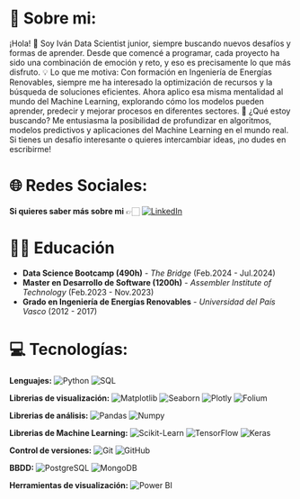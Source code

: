 # 💫 Sobre mi:
¡Hola! 👋 Soy Iván
Data Scientist junior, siempre buscando nuevos desafíos y formas de aprender. Desde que comencé a programar, cada proyecto ha sido una combinación de emoción y reto, y eso es precisamente lo que más disfruto.
💡 Lo que me motiva:
Con formación en Ingeniería de Energías Renovables, siempre me ha interesado la optimización de recursos y la búsqueda de soluciones eficientes. Ahora aplico esa misma mentalidad al mundo del Machine Learning, explorando cómo los modelos pueden aprender, predecir y mejorar procesos en diferentes sectores.
🚀 ¿Qué estoy buscando?
Me entusiasma la posibilidad de profundizar en algoritmos, modelos predictivos y aplicaciones del Machine Learning en el mundo real. Si tienes un desafío interesante o quieres intercambiar ideas, ¡no dudes en escribirme!



# 🌐 Redes Sociales:
**Si quieres saber más sobre mi** ​👉🏻​   [![LinkedIn](https://img.shields.io/badge/LinkedIn-%230077B5.svg?logo=linkedin&logoColor=white)](https://www.linkedin.com/in/iván-fernández-luperena-a58712a7) 

# 👨‍🎓​ Educación

- **Data Science Bootcamp (490h)** - _The Bridge_ (Feb.2024 - Jul.2024)
- **Master en Desarrollo de Software (1200h)** - _Assembler Institute of Technology_ (Feb.2023 - Nov.2023)
- **Grado en Ingeniería de Energías Renovables** - _Universidad del País Vasco_ (2012 - 2017)


# 💻 Tecnologías:
**Lenguajes:** ![Python](https://img.shields.io/badge/-Python-3776AB?logo=python&logoColor=white) ![SQL](https://img.shields.io/badge/-SQL-003B57?logo=sql&logoColor=white)

**Librerias de visualización:** ![Matplotlib](https://img.shields.io/badge/-Matplotlib-003B57?logo=matplotlib&logoColor=white) ![Seaborn](https://img.shields.io/badge/-Seaborn-003F5C?logo=seaborn&logoColor=white) ![Plotly](https://img.shields.io/badge/-Plotly-3F4F8C?logo=plotly&logoColor=white) ![Folium](https://img.shields.io/badge/-Folium-13C8A4?logo=folium&logoColor=white)

**Librerias de análisis:** ![Pandas](https://img.shields.io/badge/-Pandas-150458?logo=pandas&logoColor=white) ![Numpy](https://img.shields.io/badge/-NumPy-013243?logo=numpy&logoColor=white)

**Librerias de Machine Learning:** ![Scikit-Learn](https://img.shields.io/badge/-Scikit--learn-F7931E?logo=scikit-learn&logoColor=white) ![TensorFlow](https://img.shields.io/badge/-TensorFlow-FF6F00?logo=tensorflow&logoColor=white) ![Keras](https://img.shields.io/badge/-Keras-D00000?logo=keras&logoColor=white)

**Control de versiones:** ![Git](https://img.shields.io/badge/-Git-F05032?logo=git&logoColor=white) ![GitHub](https://img.shields.io/badge/-GitHub-181717?logo=github&logoColor=white)

**BBDD:** ![PostgreSQL](https://img.shields.io/badge/-PostgreSQL-336791?logo=postgresql&logoColor=white) ![MongoDB](https://img.shields.io/badge/-MongoDB-47A248?logo=mongodb&logoColor=white)

**Herramientas de visualización:** ![Power BI](https://img.shields.io/badge/-Power%20BI-F2C811?logo=powerbi&logoColor=white)


